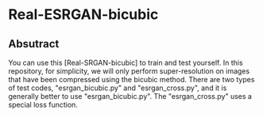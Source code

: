 # Real-ESRGAN-bicubic

## Absutract <br>
You can use this [Real-SRGAN-bicubic] to train and test yourself.
In this repository, for simplicity, we will only perform super-resolution on images that have been compressed using the bicubic method.
There are two types of test codes, "esrgan_bicubic.py" and "esrgan_cross.py", and it is generally better to use "esrgan_bicubic.py".
The "esrgan_cross.py" uses a special loss function.
